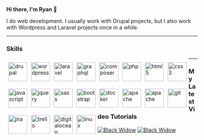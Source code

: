 **Hi there, I'm Ryan** 👋

I do web development. I usually work with Drupal projects, but I also work with Wordpress and Laravel projects once in a while.

---

### Skills
<img alt="drupal" width="50" align="left" style="margin: 10px 5px" src="https://cdn.jsdelivr.net/gh/devicons/devicon/icons/drupal/drupal-original.svg" />
<img alt="wordpress" width="50" align="left" style="margin: 10px 5px" src="https://cdn.jsdelivr.net/gh/devicons/devicon/icons/wordpress/wordpress-plain.svg" />
<img alt="laravel" width="50" align="left" style="margin: 10px 5px" src="https://cdn.jsdelivr.net/gh/devicons/devicon/icons/laravel/laravel-plain.svg" />
<img alt="graphql" width="50" align="left" style="margin: 10px 5px" src="https://cdn.jsdelivr.net/gh/devicons/devicon/icons/graphql/graphql-plain.svg" />
<img alt="composer" width="50" align="left" style="margin: 10px 5px" src="https://cdn.jsdelivr.net/gh/devicons/devicon/icons/composer/composer-original.svg" />
<img alt="php" width="50" align="left" style="margin: 10px 5px" src="https://cdn.jsdelivr.net/gh/devicons/devicon/icons/php/php-plain.svg" />
<img alt="html5" width="50" align="left" style="margin: 10px 5px" src="https://cdn.jsdelivr.net/gh/devicons/devicon/icons/html5/html5-plain.svg" />
<img alt="css3" width="50" align="left" style="margin: 10px 5px" src="https://cdn.jsdelivr.net/gh/devicons/devicon/icons/css3/css3-plain.svg" />
<img alt="javascript" width="50" align="left"  style="margin: 10px 5px" src="https://cdn.jsdelivr.net/gh/devicons/devicon/icons/javascript/javascript-original.svg" />
<img alt="jquery" width="50" align="left"  style="margin: 10px 5px" src="https://cdn.jsdelivr.net/gh/devicons/devicon/icons/jquery/jquery-original.svg" />
<img alt="sass" width="50" align="left" style="margin: 10px 5px" src="https://cdn.jsdelivr.net/gh/devicons/devicon/icons/sass/sass-original.svg" />
<img alt="bootstrap" width="50" align="left" style="margin: 10px 5px" src="https://cdn.jsdelivr.net/gh/devicons/devicon/icons/bootstrap/bootstrap-original.svg" />
<img alt="docker" width="50" align="left" style="margin: 10px 5px" src="https://cdn.jsdelivr.net/gh/devicons/devicon/icons/docker/docker-original.svg" />
<img alt="apache" width="50" align="left" style="margin: 10px 5px" src="https://cdn.jsdelivr.net/gh/devicons/devicon/icons/apache/apache-original.svg" />
<img alt="apache" width="50" align="left" style="margin: 10px 5px" src="https://cdn.jsdelivr.net/gh/devicons/devicon/icons/mysql/mysql-original.svg" />
<img alt="git" width="50" align="left" style="margin: 10px 5px" src="https://cdn.jsdelivr.net/gh/devicons/devicon/icons/git/git-original.svg" />
<img alt="jira" width="50" align="left" style="margin: 10px 5px" src="https://cdn.jsdelivr.net/gh/devicons/devicon/icons/jira/jira-original.svg" />
<img alt="trello" width="50" align="left" style="margin: 10px 5px" src="https://cdn.jsdelivr.net/gh/devicons/devicon/icons/trello/trello-plain.svg" />
<img alt="digitalocean" width="50" align="left" style="margin: 10px 5px" src="https://cdn.jsdelivr.net/gh/devicons/devicon/icons/digitalocean/digitalocean-original.svg" />
<img alt="linux" width="50" align="left" style="margin: 10px 5px" src="https://cdn.jsdelivr.net/gh/devicons/devicon/icons/linux/linux-original.svg" />

---

### My Latest Video Tutorials

[![Black Widow](https://img.youtube.com/vi/hRY5_VwvD_g/mqdefault.jpg)](https://www.youtube.com/watch?v=hRY5_VwvD_g)
[![Black Widow](https://img.youtube.com/vi/a6gv9tyu7aQ/mqdefault.jpg)](https://www.youtube.com/watch?v=a6gv9tyu7aQ)
